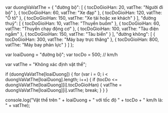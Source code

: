 var duongVaVatThe = {
    "đường bộ": [
        { tocDoGioiHan: 20, vatThe: "Người đi bộ" },
        { tocDoGioiHan: 60, vatThe: "Xe đạp" },
        { tocDoGioiHan: 120, vatThe: "Ô tô" },
        { tocDoGioiHan: 150, vatThe: "Xe tải hoặc xe khách" }
    ],
    "đường thuỷ": [
        { tocDoGioiHan: 10, vatThe: "Thuyền buồm" },
        { tocDoGioiHan: 60, vatThe: "Thuyền chạy động cơ" },
        { tocDoGioiHan: 100, vatThe: "Tàu điện ngầm" },
        { tocDoGioiHan: 150, vatThe: "Tàu biển" }
    ],
    "đường không": [
        { tocDoGioiHan: 300, vatThe: "Máy bay trực thăng" },
        { tocDoGioiHan: 800, vatThe: "Máy bay phản lực" }
    ]
};

var loaiDuong = "đường bộ";
var tocDo = 500; // km/h

var vatThe = "Không xác định vật thể";

if (duongVaVatThe[loaiDuong]) {
    for (var i = 0; i < duongVaVatThe[loaiDuong].length; i++) {
        if (tocDo <= duongVaVatThe[loaiDuong][i].tocDoGioiHan) {
            vatThe = duongVaVatThe[loaiDuong][i].vatThe;
            break;
        }
    }
}

console.log("Vật thể trên " + loaiDuong + " với tốc độ " + tocDo + " km/h là: " + vatThe);
